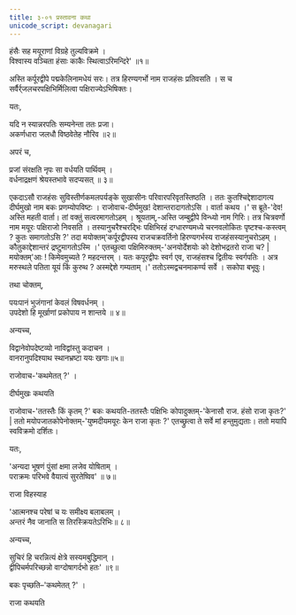 ```yaml
---
title: ३-०१ प्रस्तावना कथा
unicode_script: devanagari
---
```


हंसैः सह मयूराणां विग्रहे तुल्यविक्रमे ।  
विश्वास्य वञ्चिता हंसाः काकैः स्थित्वाऽरिमन्दिरे' ॥१॥

अस्ति कर्पूरद्वीपे पद्मकेलिनामधेयं सरः। तत्र हिरण्यगर्भो नाम राजहंसः प्रतिवसति । स च सर्वैर्र्जलचरपक्षिभिर्मिलित्वा पक्षिराज्येऽभिषिक्तः।  

यतः,

यदि न स्यान्नरपतिः सम्यनेन्ता ततः प्रजा।  
अकर्णधारा जलधौ विष्ठवेतेह नौरिव ॥२॥

अपरं च,

प्रजां संरक्षति नृपः सा वर्धयति पार्थिवम् ।  
वर्धनाद्रक्षणं श्रेयस्तभावे सदप्यसत् ॥ ३॥

एकदाऽसौ राजहंसः सुविस्तीर्णकमलपर्यङ्के सुखासीनः परिवारपरिवृतस्तिष्ठति । ततः कुतश्चिद्देशादागत्य दीर्घमुखो नाम बकः प्रणम्योपविष्टः । राजोवाच-दीर्घमुख! देशान्तरादागतोऽसि । वार्ता कथय ।' स ब्रूते-'देव! अस्ति महती वार्ता। तां वक्तुं सत्वरमागतोऽहम् । श्रूयताम्,-अस्ति जम्बुद्वीपे विन्ध्यो नाम गिरिः। तत्र चित्रवर्णो नाम मयूरः पक्षिराजो निवसति । तस्यानुचरैश्चरद्भिः पक्षिभिरहं दग्धारण्यमध्ये चरनवलोकितः पृष्टश्च-कस्त्वम् ? कुतः समागतोऽसि ?' तदा मयोक्तम्'कर्पूरद्वीपस्य राजचक्रवर्तिनो हिरण्यगर्भस्य राजहंसस्यानुचरोऽहम् । कौतुकाद्देशान्तरं द्रष्टुमागतोऽस्मि ।' एतच्छुत्वा पक्षिमिरुक्तम्-'अनयोर्देशयोः को देशोभद्रतरो राजा च? |मयोक्तम्'आः ! किमेवमुच्यते ? महदन्तरम् । यतः कपूरद्वीपः स्वर्ग एव, राजहंसश्च द्वितीयः स्वर्गपतिः । अत्र मरुस्थले पतिता यूयं किं कुरुथ ? अस्मद्देशे गम्यताम् ।' ततोऽस्मद्वचनमाकर्ण्य सर्वे । सकोपा बभूवुः।  

तथा चोक्तम्,

पयःपानं भुजंगानां केवलं विषवर्धनम् ।  
उपदेशो हि मूर्खाणां प्रकोपाय न शान्तये ॥ ४॥

अन्यच्च,

विद्वानेवोपदेष्टव्यो नाविद्वांस्तु कदाचन ।  
वानरानुपदिश्याथ स्थानभ्रष्टा ययः खगाः॥५॥

राजोवाच-'कथमेतत् ?' ।  

दीर्घमुखः कथयति

<div class="js_include" url="../upakathAH/03-01_duShTamarkaTAH.md"  newLevelForH1="3" includeTitle="true"> </div>

राजोवाच-'ततस्तैः किं कृतम् ?' बकः कथयति-ततस्तैः पक्षिभिः कोपादुक्तम्-'केनासौ राज. हंसो राजा कृतः?' | ततो मयोपजातकोपेनोक्तम्-'युष्मदीयमयूरः केन राजा कृतः ?' एतच्छ्रुत्वा ते सर्वे मां हन्तुमुद्यताः। ततो मयापि स्वविक्रमो दर्शितः।  

यतः,

'अन्यदा भूषणं पुंसां क्षमा लजेव योषिताम् ।  
पराक्रमः परिभवे वैयात्यं सुरतेष्विव' ॥ ७॥

राजा विहस्याह

'आत्मनश्च परेषां च यः समीक्ष्य बलाबलम् ।  
अन्तरं नैव जानाति स तिरस्क्रियतेऽरिभिः॥ ८॥

अन्यच्च,

सुचिरं हि चरन्नित्यं क्षेत्रे सस्यमबुद्धिमान् ।  
द्वीपिचर्मपरिच्छन्नो वाग्दोषागर्दभो हतः' ॥९॥

बकः पृच्छति–'कथमेतत् ?' ।  

राजा कथयति

<div class="js_include" url="../upakathAH/03-02_mUrkhagardabhaH.md"  newLevelForH1="3" includeTitle="true"> </div>
